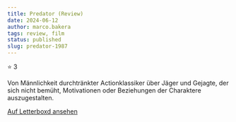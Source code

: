 ```yaml
---
title: Predator (Review)
date: 2024-06-12
author: marco.bakera
tags: review, film
status: published
slug: predator-1987
---
```


⭐ 3

Von Männlichkeit durchtränkter Actionklassiker über Jäger und Gejagte, der sich nicht bemüht, Motivationen oder Beziehungen der Charaktere auszugestalten.

[Auf Letterboxd ansehen](https://boxd.it/6EMSpN)

